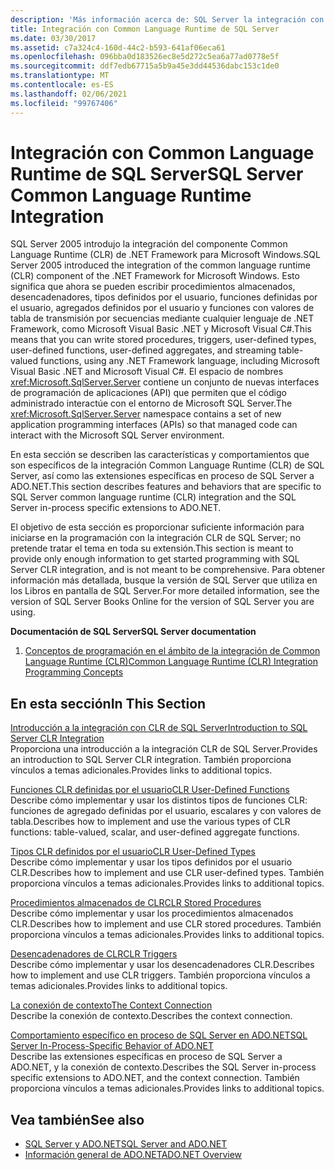 ```yaml
---
description: 'Más información acerca de: SQL Server la integración con Common Language Runtime'
title: Integración con Common Language Runtime de SQL Server
ms.date: 03/30/2017
ms.assetid: c7a324c4-160d-44c2-b593-641af06eca61
ms.openlocfilehash: 096bba0d183526ec8e5d272c5ea6a77ad0778e5f
ms.sourcegitcommit: ddf7edb67715a5b9a45e3dd44536dabc153c1de0
ms.translationtype: MT
ms.contentlocale: es-ES
ms.lasthandoff: 02/06/2021
ms.locfileid: "99767406"
---
```

# <a name="sql-server-common-language-runtime-integration"></a><span data-ttu-id="e8bd9-103">Integración con Common Language Runtime de SQL Server</span><span class="sxs-lookup"><span data-stu-id="e8bd9-103">SQL Server Common Language Runtime Integration</span></span>

<span data-ttu-id="e8bd9-104">SQL Server 2005 introdujo la integración del componente Common Language Runtime (CLR) de .NET Framework para Microsoft Windows.</span><span class="sxs-lookup"><span data-stu-id="e8bd9-104">SQL Server 2005 introduced the integration of the common language runtime (CLR) component of the .NET Framework for Microsoft Windows.</span></span> <span data-ttu-id="e8bd9-105">Esto significa que ahora se pueden escribir procedimientos almacenados, desencadenadores, tipos definidos por el usuario, funciones definidas por el usuario, agregados definidos por el usuario y funciones con valores de tabla de transmisión por secuencias mediante cualquier lenguaje de .NET Framework, como Microsoft Visual Basic .NET y Microsoft Visual C#.</span><span class="sxs-lookup"><span data-stu-id="e8bd9-105">This means that you can write stored procedures, triggers, user-defined types, user-defined functions, user-defined aggregates, and streaming table-valued functions, using any .NET Framework language, including Microsoft Visual Basic .NET and Microsoft Visual C#.</span></span> <span data-ttu-id="e8bd9-106">El espacio de nombres <xref:Microsoft.SqlServer.Server> contiene un conjunto de nuevas interfaces de programación de aplicaciones (API) que permiten que el código administrado interactúe con el entorno de Microsoft SQL Server.</span><span class="sxs-lookup"><span data-stu-id="e8bd9-106">The <xref:Microsoft.SqlServer.Server> namespace contains a set of new application programming interfaces (APIs) so that managed code can interact with the Microsoft SQL Server environment.</span></span>  
  
 <span data-ttu-id="e8bd9-107">En esta sección se describen las características y comportamientos que son específicos de la integración Common Language Runtime (CLR) de SQL Server, así como las extensiones específicas en proceso de SQL Server a ADO.NET.</span><span class="sxs-lookup"><span data-stu-id="e8bd9-107">This section describes features and behaviors that are specific to SQL Server common language runtime (CLR) integration and the SQL Server in-process specific extensions to ADO.NET.</span></span>  
  
 <span data-ttu-id="e8bd9-108">El objetivo de esta sección es proporcionar suficiente información para iniciarse en la programación con la integración CLR de SQL Server; no pretende tratar el tema en toda su extensión.</span><span class="sxs-lookup"><span data-stu-id="e8bd9-108">This section is meant to provide only enough information to get started programming with SQL Server CLR integration, and is not meant to be comprehensive.</span></span> <span data-ttu-id="e8bd9-109">Para obtener información más detallada, busque la versión de SQL Server que utiliza en los Libros en pantalla de SQL Server.</span><span class="sxs-lookup"><span data-stu-id="e8bd9-109">For more detailed information, see the version of SQL Server Books Online for the version of SQL Server you are using.</span></span>  
  
 <span data-ttu-id="e8bd9-110">**Documentación de SQL Server**</span><span class="sxs-lookup"><span data-stu-id="e8bd9-110">**SQL Server documentation**</span></span>  
  
1. [<span data-ttu-id="e8bd9-111">Conceptos de programación en el ámbito de la integración de Common Language Runtime (CLR)</span><span class="sxs-lookup"><span data-stu-id="e8bd9-111">Common Language Runtime (CLR) Integration Programming Concepts</span></span>](/sql/relational-databases/clr-integration/common-language-runtime-clr-integration-programming-concepts)  
  
## <a name="in-this-section"></a><span data-ttu-id="e8bd9-112">En esta sección</span><span class="sxs-lookup"><span data-stu-id="e8bd9-112">In This Section</span></span>  

 [<span data-ttu-id="e8bd9-113">Introducción a la integración con CLR de SQL Server</span><span class="sxs-lookup"><span data-stu-id="e8bd9-113">Introduction to SQL Server CLR Integration</span></span>](introduction-to-sql-server-clr-integration.md)  
 <span data-ttu-id="e8bd9-114">Proporciona una introducción a la integración CLR de SQL Server.</span><span class="sxs-lookup"><span data-stu-id="e8bd9-114">Provides an introduction to SQL Server CLR integration.</span></span> <span data-ttu-id="e8bd9-115">También proporciona vínculos a temas adicionales.</span><span class="sxs-lookup"><span data-stu-id="e8bd9-115">Provides links to additional topics.</span></span>  
  
 [<span data-ttu-id="e8bd9-116">Funciones CLR definidas por el usuario</span><span class="sxs-lookup"><span data-stu-id="e8bd9-116">CLR User-Defined Functions</span></span>](clr-user-defined-functions.md)  
 <span data-ttu-id="e8bd9-117">Describe cómo implementar y usar los distintos tipos de funciones CLR: funciones de agregado definidas por el usuario, escalares y con valores de tabla.</span><span class="sxs-lookup"><span data-stu-id="e8bd9-117">Describes how to implement and use the various types of CLR functions: table-valued, scalar, and user-defined aggregate functions.</span></span>  
  
 [<span data-ttu-id="e8bd9-118">Tipos CLR definidos por el usuario</span><span class="sxs-lookup"><span data-stu-id="e8bd9-118">CLR User-Defined Types</span></span>](clr-user-defined-types.md)  
 <span data-ttu-id="e8bd9-119">Describe cómo implementar y usar los tipos definidos por el usuario CLR.</span><span class="sxs-lookup"><span data-stu-id="e8bd9-119">Describes how to implement and use CLR user-defined types.</span></span> <span data-ttu-id="e8bd9-120">También proporciona vínculos a temas adicionales.</span><span class="sxs-lookup"><span data-stu-id="e8bd9-120">Provides links to additional topics.</span></span>  
  
 [<span data-ttu-id="e8bd9-121">Procedimientos almacenados de CLR</span><span class="sxs-lookup"><span data-stu-id="e8bd9-121">CLR Stored Procedures</span></span>](clr-stored-procedures.md)  
 <span data-ttu-id="e8bd9-122">Describe cómo implementar y usar los procedimientos almacenados CLR.</span><span class="sxs-lookup"><span data-stu-id="e8bd9-122">Describes how to implement and use CLR stored procedures.</span></span> <span data-ttu-id="e8bd9-123">También proporciona vínculos a temas adicionales.</span><span class="sxs-lookup"><span data-stu-id="e8bd9-123">Provides links to additional topics.</span></span>  
  
 [<span data-ttu-id="e8bd9-124">Desencadenadores de CLR</span><span class="sxs-lookup"><span data-stu-id="e8bd9-124">CLR Triggers</span></span>](clr-triggers.md)  
 <span data-ttu-id="e8bd9-125">Describe cómo implementar y usar los desencadenadores CLR.</span><span class="sxs-lookup"><span data-stu-id="e8bd9-125">Describes how to implement and use CLR triggers.</span></span> <span data-ttu-id="e8bd9-126">También proporciona vínculos a temas adicionales.</span><span class="sxs-lookup"><span data-stu-id="e8bd9-126">Provides links to additional topics.</span></span>  
  
 [<span data-ttu-id="e8bd9-127">La conexión de contexto</span><span class="sxs-lookup"><span data-stu-id="e8bd9-127">The Context Connection</span></span>](the-context-connection.md)  
 <span data-ttu-id="e8bd9-128">Describe la conexión de contexto.</span><span class="sxs-lookup"><span data-stu-id="e8bd9-128">Describes the context connection.</span></span>  
  
 [<span data-ttu-id="e8bd9-129">Comportamiento específico en proceso de SQL Server en ADO.NET</span><span class="sxs-lookup"><span data-stu-id="e8bd9-129">SQL Server In-Process-Specific Behavior of ADO.NET</span></span>](sql-server-in-process-specific-behavior-of-adonet.md)  
 <span data-ttu-id="e8bd9-130">Describe las extensiones específicas en proceso de SQL Server a ADO.NET, y la conexión de contexto.</span><span class="sxs-lookup"><span data-stu-id="e8bd9-130">Describes the SQL Server in-process specific extensions to ADO.NET, and the context connection.</span></span> <span data-ttu-id="e8bd9-131">También proporciona vínculos a temas adicionales.</span><span class="sxs-lookup"><span data-stu-id="e8bd9-131">Provides links to additional topics.</span></span>  
  
## <a name="see-also"></a><span data-ttu-id="e8bd9-132">Vea también</span><span class="sxs-lookup"><span data-stu-id="e8bd9-132">See also</span></span>

- [<span data-ttu-id="e8bd9-133">SQL Server y ADO.NET</span><span class="sxs-lookup"><span data-stu-id="e8bd9-133">SQL Server and ADO.NET</span></span>](index.md)
- [<span data-ttu-id="e8bd9-134">Información general de ADO.NET</span><span class="sxs-lookup"><span data-stu-id="e8bd9-134">ADO.NET Overview</span></span>](../ado-net-overview.md)

